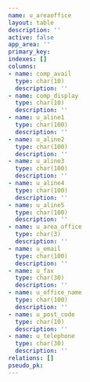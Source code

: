 ```yaml
---
name: u_areaoffice
layout: table
description: ''
active: false
app_area: ''
primary_key: 
indexes: []
columns:
- name: comp_avail
  type: char(10)
  description: ''
- name: comp_display
  type: char(10)
  description: ''
- name: u_aline1
  type: char(100)
  description: ''
- name: u_aline2
  type: char(100)
  description: ''
- name: u_aline3
  type: char(100)
  description: ''
- name: u_aline4
  type: char(100)
  description: ''
- name: u_aline5
  type: char(100)
  description: ''
- name: u_area_office
  type: char(3)
  description: ''
- name: u_email
  type: char(100)
  description: ''
- name: u_fax
  type: char(30)
  description: ''
- name: u_office_name
  type: char(100)
  description: ''
- name: u_post_code
  type: char(10)
  description: ''
- name: u_telephone
  type: char(30)
  description: ''
relations: []
pseudo_pk: 
---
```


